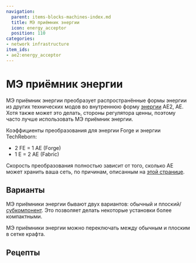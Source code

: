 ```yaml
---
navigation:
  parent: items-blocks-machines-index.md
  title: МЭ приёмник энергии
  icon: energy_acceptor
  position: 110
categories:
- network infrastructure
item_ids:
- ae2:energy_acceptor
---
```


# МЭ приёмник энергии

<Row gap="3">
<BlockImage id="energy_acceptor" scale="4" /> 
<GameScene zoom="4" background="transparent">
  <ImportStructure src="../assets/blocks/cable_energy_acceptor.snbt" />
</GameScene>
</Row>

МЭ приёмник энергии преобразует распространённые формы энергии из других технических модов во внутреннюю форму [энергии](../ae2-mechanics/energy.md) AE2, AE. Хотя <ItemLink id="controller" /> также может это делать, стороны регулятора ценны, поэтому часто лучше использовать МЭ приёмник энергии.

Коэффициенты преобразования для энергии Forge и энергии TechReborn:

* 2 FE = 1 AE (Forge)
* 1 E = 2 AE (Fabric)

Скорость преобразования полностью зависит от того, сколько AE может хранить ваша сеть, по причинам, описанным на [этой странице](../ae2-mechanics/energy.md).

## Варианты

МЭ приёмники энергии бывают двух вариантов: обычный и плоский/[субкомпонент](../ae2-mechanics/cable-subparts.md). Это позволяет делать некоторые установки более компактными.

МЭ приёмники энергии можно переключать между обычным и плоским в сетке крафта.

## Рецепты

<Row>
  <RecipeFor id="energy_acceptor" />
  <RecipeFor id="cable_energy_acceptor" />
</Row>